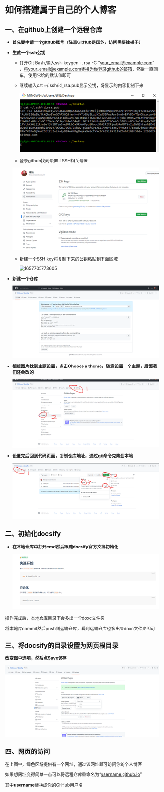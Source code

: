 

# 如何搭建属于自己的个人博客



##  一、在github上创建一个远程仓库

* **首先要申请一个github账号（注意GitHub是国外，访问需要挂梯子）**

  

* **生成一个ssh公钥**

  

  * 打开Git Bash,输入ssh-keygen -t rsa -C “your_email@example.com”  ，将your_email@example.com替换为你登录github的邮箱，然后一直回车，使用它给的默认值即可

    

  * 继续输入cat ~/.ssh/id_rsa.pub显示公钥，将显示的内容复制下来

    

    ![1657705450004](https://raw.githubusercontent.com/XCdouya/XCdouya.github.io/main/docs/BuildPersonalBlog/images/1657705450004.png)

    

    

  *  登录github找到设置->SSH相关设置

    ![1657705666746](https://raw.githubusercontent.com/XCdouya/XCdouya.github.io/main/docs/BuildPersonalBlog/images/1657705666746.png)

    

    

  * 新建一个SSH key将复制下来的公钥粘贴到下面区域

    ![1657705773605](https://raw.githubusercontent.com/XCdouya/XCdouya.github.io/main/docs/BuildPersonalBlogimages/1657705773605.png)

    

* **新建一个仓库**

  ![1657703709793](https://raw.githubusercontent.com/XCdouya/XCdouya.github.io/main/docs/BuildPersonalBlog/images/1657703709793.png)



* **根据图片找到主题设置，点击Chooes a theme，随意设置一个主题，后面我们还会改的**

  ![1657707599820](https://raw.githubusercontent.com/XCdouya/XCdouya.github.io/main/docs/BuildPersonalBlog/images/1657707599820.png)





* **设置完后回到代码页面，复制仓库地址，通过git命令克隆到本地**

  ![1657708048836](https://raw.githubusercontent.com/XCdouya/XCdouya.github.io/main/docs/BuildPersonalBlog/images/1657708048836.png)

  

  

##  二、初始化docsify

* **在本地仓库中打开cmd然后跟随docsify官方文档初始化**

  ![1657709092343](https://raw.githubusercontent.com/XCdouya/XCdouya.github.io/main/docs/BuildPersonalBlog/images/1657709092343.png)

操作完成后，本地仓库目录下会多出一个doxc文件夹

将本地库commit然后push到远端仓库，看到远端仓库也多出来doxc文件夹即可



## 三、将docsify的目录设置为网页根目录

**改变图中选项，然后点Save保存**

![1657709473614](https://raw.githubusercontent.com/XCdouya/XCdouya.github.io/main/docs/BuildPersonalBlog/images/1657709473614.png)





##  四、网页的访问

在上图中，绿色区域提供有一个网址，通过该网址即可访问你的个人博客

如果想网址变得简单一点可以将远程仓库重命名为“[username.github.io]()”

其中**username**替换成你的GitHub用户名

